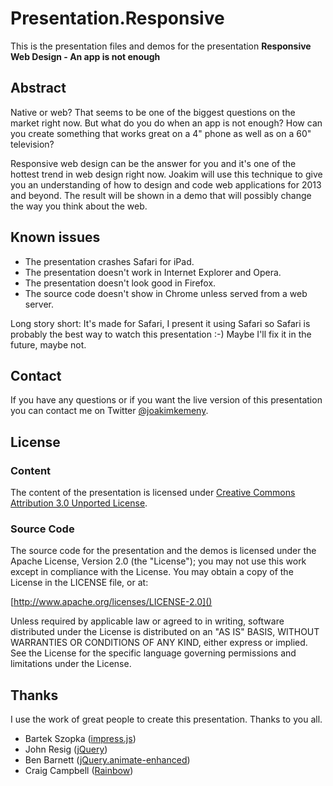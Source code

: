 # Presentation.Responsive

This is the presentation files and demos for the presentation **Responsive Web Design - An app is
not enough**

## Abstract

Native or web? That seems to be one of the biggest questions on the market right now. But what do
you do when an app is not enough? How can you create something that works great on a 4" phone as
well as on a 60" television?

Responsive web design can be the answer for you and it's one of the hottest trend in web design
right now. Joakim will use this technique to give you an understanding of how to design and code
web applications for 2013 and beyond. The result will be shown in a demo that will possibly change
the way you think about the web.

## Known issues

* The presentation crashes Safari for iPad.
* The presentation doesn't work in Internet Explorer and Opera.
* The presentation doesn't look good in Firefox.
* The source code doesn't show in Chrome unless served from a web server.

Long story short: It's made for Safari, I present it using Safari so Safari is probably the best
way to watch this presentation :-) Maybe I'll fix it in the future, maybe not.

## Contact

If you have any questions or if you want the live version of this presentation you can contact me on
Twitter [@joakimkemeny](http://twitter.com/joakimkemeny).

## License

### Content

The content of the presentation is licensed under
[Creative Commons Attribution 3.0 Unported License](http://creativecommons.org/licenses/by/3.0/).

### Source Code

The source code for the presentation and the demos is licensed under the Apache License,
Version 2.0 (the "License"); you may not use this work except in compliance with the License.
You may obtain a copy of the License in the LICENSE file, or at:

[http://www.apache.org/licenses/LICENSE-2.0]()

Unless required by applicable law or agreed to in writing, software distributed under the License
is distributed on an "AS IS" BASIS, WITHOUT WARRANTIES OR CONDITIONS OF ANY KIND, either express or
implied. See the License for the specific language governing permissions and limitations under
the License.

## Thanks

I use the work of great people to create this presentation. Thanks to you all.

* Bartek Szopka ([impress.js](http://bartaz.github.com/impress.js))
* John Resig ([jQuery](http://jquery.com))
* Ben Barnett ([jQuery.animate-enhanced](http://github.com/benbarnett/jQuery-Animate-Enhanced))
* Craig Campbell ([Rainbow](http://rainbowco.de))
